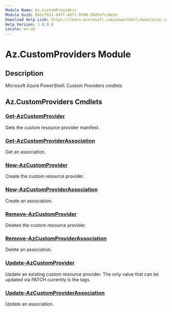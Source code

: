 ```yaml
---
Module Name: Az.CustomProviders
Module Guid: 8b5cf551-64ff-4871-9708-39d7efcc6e2e
Download Help Link: https://learn.microsoft.com/powershell/module/az.customproviders
Help Version: 1.0.0.0
Locale: en-US
---
```


# Az.CustomProviders Module
## Description
Microsoft Azure PowerShell: Custom Providers cmdlets

## Az.CustomProviders Cmdlets
### [Get-AzCustomProvider](Get-AzCustomProvider.md)
Gets the custom resource provider manifest.

### [Get-AzCustomProviderAssociation](Get-AzCustomProviderAssociation.md)
Get an association.

### [New-AzCustomProvider](New-AzCustomProvider.md)
Create the custom resource provider.

### [New-AzCustomProviderAssociation](New-AzCustomProviderAssociation.md)
Create an association.

### [Remove-AzCustomProvider](Remove-AzCustomProvider.md)
Deletes the custom resource provider.

### [Remove-AzCustomProviderAssociation](Remove-AzCustomProviderAssociation.md)
Delete an association.

### [Update-AzCustomProvider](Update-AzCustomProvider.md)
Update an existing custom resource provider.
The only value that can be updated via PATCH currently is the tags.

### [Update-AzCustomProviderAssociation](Update-AzCustomProviderAssociation.md)
Update an association.


